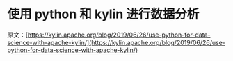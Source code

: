 # 使用 python 和 kylin 进行数据分析


原文：[https://kylin.apache.org/blog/2019/06/26/use-python-for-data-science-with-apache-kylin/](https://kylin.apache.org/blog/2019/06/26/use-python-for-data-science-with-apache-kylin/)